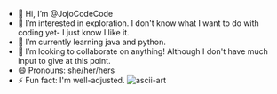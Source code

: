 - 👋 Hi, I’m @JojoCodeCode
- 👀 I’m interested in exploration. I don't know what I want to do with coding yet- I just know I like it. 
- 🌱 I’m currently learning java and python.
- 💞️ I’m looking to collaborate on anything! Although I don't have much input to give at this point. 
- 😄 Pronouns: she/her/hers
- ⚡ Fun fact: I'm well-adjusted. 
![ascii-art](https://github.com/user-attachments/assets/8fdc8d73-bac1-453c-9f6c-d3216f376076)

<!---
JojoCodeCode/JojoCodeCode is a ✨ special ✨ repository because its `README.md` (this file) appears on your GitHub profile.
You can click the Preview link to take a look at your changes.
--->

